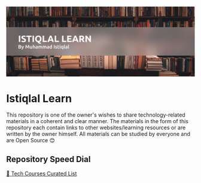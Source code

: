 ![](header.png)

# Istiqlal Learn

This repository is one of the owner's wishes to share technology-related materials in a coherent and clear manner. The materials in the form of this repository each contain links to other websites/learning resources or are written by the owner himself. All materials can be studied by everyone and are Open Source 😊

## Repository Speed Dial

[🔵 Tech Courses Curated List](https://github.com/istiqlal-learn/tech-course) <br>
<!-- [🔵 Microsoft Azure](https://github.com/istiqlal-learn/Azure/blob/main/README.md) | ⏸️ Progress Paused <br>  -->
<!-- [🔵 Cisco Network](https://github.com/istiqlal-learn/Cisco/blob/main/README.md) | ⏸️Progress Paused <br> -->
<!-- [🔵 AWS Cloud](https://github.com/istiqlal-learn/AWS/blob/main/README.md) | ⏸️Progress Paused <br> -->
